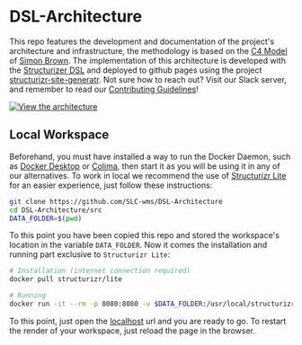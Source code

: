 # DSL-Architecture

This repo features the development and documentation of the project's architecture and infrastructure, the methodology is based on the [C4 Model](https://c4model.com/) of [Simon Brown](https://github.com/simonbrowndotje/). The implementation of this architecture is developed with the [Structurizer DSL](https://github.com/structurizr/dsl.git) and deployed to github pages using the project [structurizr-site-generatr](https://github.com/avisi-cloud/structurizr-site-generatr). Not sure how to reach out? Visit our Slack server, and remember to read our [Contributing Guidelines](https://github.com/SLC-wms/DSL-Architecture/tree/main/CONTRIBUTING.md)!

[![View the architecture](https://img.shields.io/badge/view_the_architecture!-2ea043?style=for-the-badge&logo=buddy&logoColor=ffffff)](https://SLC-wms.github.io/DSL-Architecture/main/)

## Local Workspace

Beforehand, you must have installed a way to run the Docker Daemon, such as [Docker Desktop](https://www.docker.com/products/docker-desktop/) or [Colima](https://github.com/abiosoft/colima), then start it as you will be using it in any of our alternatives. To work in local we recommend the use of [Structurizr Lite](https://github.com/structurizr/lite.git) for an easier experience, just follow these instructions:

```sh
git clone https://github.com/SLC-wms/DSL-Architecture
cd DSL-Architecture/src
DATA_FOLDER=$(pwd)
```

To this point you have been copied this repo and stored the workspace's location in the variable `DATA_FOLDER`. Now it comes the installation and running part exclusive to `Structurizr Lite`:

```sh
# Installation (internet connection required)
docker pull structurizr/lite

# Running
docker run -it --rm -p 8080:8080 -v $DATA_FOLDER:/usr/local/structurizr structurizr/lite
```

To this point, just open the [localhost](http://localhost:8080/workspace/diagrams) url and you are ready to go. To restart the render of your workspace, just reload the page in the browser.
